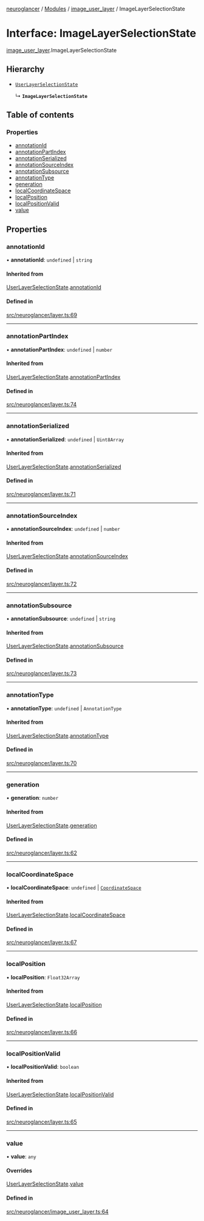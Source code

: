 [neuroglancer](../README.md) / [Modules](../modules.md) / [image\_user\_layer](../modules/image_user_layer.md) / ImageLayerSelectionState

# Interface: ImageLayerSelectionState

[image_user_layer](../modules/image_user_layer.md).ImageLayerSelectionState

## Hierarchy

- [`UserLayerSelectionState`](layer.UserLayerSelectionState.md)

  ↳ **`ImageLayerSelectionState`**

## Table of contents

### Properties

- [annotationId](image_user_layer.ImageLayerSelectionState.md#annotationid)
- [annotationPartIndex](image_user_layer.ImageLayerSelectionState.md#annotationpartindex)
- [annotationSerialized](image_user_layer.ImageLayerSelectionState.md#annotationserialized)
- [annotationSourceIndex](image_user_layer.ImageLayerSelectionState.md#annotationsourceindex)
- [annotationSubsource](image_user_layer.ImageLayerSelectionState.md#annotationsubsource)
- [annotationType](image_user_layer.ImageLayerSelectionState.md#annotationtype)
- [generation](image_user_layer.ImageLayerSelectionState.md#generation)
- [localCoordinateSpace](image_user_layer.ImageLayerSelectionState.md#localcoordinatespace)
- [localPosition](image_user_layer.ImageLayerSelectionState.md#localposition)
- [localPositionValid](image_user_layer.ImageLayerSelectionState.md#localpositionvalid)
- [value](image_user_layer.ImageLayerSelectionState.md#value)

## Properties

### annotationId

• **annotationId**: `undefined` \| `string`

#### Inherited from

[UserLayerSelectionState](layer.UserLayerSelectionState.md).[annotationId](layer.UserLayerSelectionState.md#annotationid)

#### Defined in

[src/neuroglancer/layer.ts:69](https://github.com/ActiveBrainAtlas2/neuroglancer/blob/285e65d7/src/neuroglancer/layer.ts#L69)

___

### annotationPartIndex

• **annotationPartIndex**: `undefined` \| `number`

#### Inherited from

[UserLayerSelectionState](layer.UserLayerSelectionState.md).[annotationPartIndex](layer.UserLayerSelectionState.md#annotationpartindex)

#### Defined in

[src/neuroglancer/layer.ts:74](https://github.com/ActiveBrainAtlas2/neuroglancer/blob/285e65d7/src/neuroglancer/layer.ts#L74)

___

### annotationSerialized

• **annotationSerialized**: `undefined` \| `Uint8Array`

#### Inherited from

[UserLayerSelectionState](layer.UserLayerSelectionState.md).[annotationSerialized](layer.UserLayerSelectionState.md#annotationserialized)

#### Defined in

[src/neuroglancer/layer.ts:71](https://github.com/ActiveBrainAtlas2/neuroglancer/blob/285e65d7/src/neuroglancer/layer.ts#L71)

___

### annotationSourceIndex

• **annotationSourceIndex**: `undefined` \| `number`

#### Inherited from

[UserLayerSelectionState](layer.UserLayerSelectionState.md).[annotationSourceIndex](layer.UserLayerSelectionState.md#annotationsourceindex)

#### Defined in

[src/neuroglancer/layer.ts:72](https://github.com/ActiveBrainAtlas2/neuroglancer/blob/285e65d7/src/neuroglancer/layer.ts#L72)

___

### annotationSubsource

• **annotationSubsource**: `undefined` \| `string`

#### Inherited from

[UserLayerSelectionState](layer.UserLayerSelectionState.md).[annotationSubsource](layer.UserLayerSelectionState.md#annotationsubsource)

#### Defined in

[src/neuroglancer/layer.ts:73](https://github.com/ActiveBrainAtlas2/neuroglancer/blob/285e65d7/src/neuroglancer/layer.ts#L73)

___

### annotationType

• **annotationType**: `undefined` \| `AnnotationType`

#### Inherited from

[UserLayerSelectionState](layer.UserLayerSelectionState.md).[annotationType](layer.UserLayerSelectionState.md#annotationtype)

#### Defined in

[src/neuroglancer/layer.ts:70](https://github.com/ActiveBrainAtlas2/neuroglancer/blob/285e65d7/src/neuroglancer/layer.ts#L70)

___

### generation

• **generation**: `number`

#### Inherited from

[UserLayerSelectionState](layer.UserLayerSelectionState.md).[generation](layer.UserLayerSelectionState.md#generation)

#### Defined in

[src/neuroglancer/layer.ts:62](https://github.com/ActiveBrainAtlas2/neuroglancer/blob/285e65d7/src/neuroglancer/layer.ts#L62)

___

### localCoordinateSpace

• **localCoordinateSpace**: `undefined` \| [`CoordinateSpace`](coordinate_transform.CoordinateSpace.md)

#### Inherited from

[UserLayerSelectionState](layer.UserLayerSelectionState.md).[localCoordinateSpace](layer.UserLayerSelectionState.md#localcoordinatespace)

#### Defined in

[src/neuroglancer/layer.ts:67](https://github.com/ActiveBrainAtlas2/neuroglancer/blob/285e65d7/src/neuroglancer/layer.ts#L67)

___

### localPosition

• **localPosition**: `Float32Array`

#### Inherited from

[UserLayerSelectionState](layer.UserLayerSelectionState.md).[localPosition](layer.UserLayerSelectionState.md#localposition)

#### Defined in

[src/neuroglancer/layer.ts:66](https://github.com/ActiveBrainAtlas2/neuroglancer/blob/285e65d7/src/neuroglancer/layer.ts#L66)

___

### localPositionValid

• **localPositionValid**: `boolean`

#### Inherited from

[UserLayerSelectionState](layer.UserLayerSelectionState.md).[localPositionValid](layer.UserLayerSelectionState.md#localpositionvalid)

#### Defined in

[src/neuroglancer/layer.ts:65](https://github.com/ActiveBrainAtlas2/neuroglancer/blob/285e65d7/src/neuroglancer/layer.ts#L65)

___

### value

• **value**: `any`

#### Overrides

[UserLayerSelectionState](layer.UserLayerSelectionState.md).[value](layer.UserLayerSelectionState.md#value)

#### Defined in

[src/neuroglancer/image_user_layer.ts:64](https://github.com/ActiveBrainAtlas2/neuroglancer/blob/285e65d7/src/neuroglancer/image_user_layer.ts#L64)

